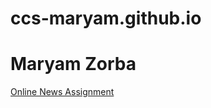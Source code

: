 # ccs-maryam.github.io
<h1>Maryam Zorba</h1>

<p><a href="/Basic_Web_Design/NewsAssignment_MaryamZ.html" target="blank">Online News Assignment</a></p>
